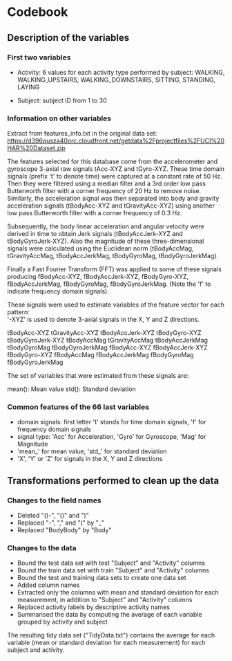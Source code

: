 Codebook
========

## Description of the variables

### First two variables
* Activity: 6 values for each activity type performed by subject: WALKING, WALKING_UPSTAIRS, WALKING_DOWNSTAIRS, SITTING, STANDING, LAYING

* Subject: subject ID from 1 to 30

### Information on other variables
Extract from features_info.txt in the original data set: https://d396qusza40orc.cloudfront.net/getdata%2Fprojectfiles%2FUCI%20HAR%20Dataset.zip

The features selected for this database come from the accelerometer and gyroscope 3-axial raw signals tAcc-XYZ and tGyro-XYZ. These time domain signals (prefix 't' to denote time) were captured at a constant rate of 50 Hz. Then they were filtered using a median filter and a 3rd order low pass Butterworth filter with a corner frequency of 20 Hz to remove noise. Similarly, the acceleration signal was then separated into body and gravity acceleration signals (tBodyAcc-XYZ and tGravityAcc-XYZ) using another low pass Butterworth filter with a corner frequency of 0.3 Hz. 

Subsequently, the body linear acceleration and angular velocity were derived in time to obtain Jerk signals (tBodyAccJerk-XYZ and tBodyGyroJerk-XYZ). Also the magnitude of these three-dimensional signals were calculated using the Euclidean norm (tBodyAccMag, tGravityAccMag, tBodyAccJerkMag, tBodyGyroMag, tBodyGyroJerkMag). 

Finally a Fast Fourier Transform (FFT) was applied to some of these signals producing fBodyAcc-XYZ, fBodyAccJerk-XYZ, fBodyGyro-XYZ, fBodyAccJerkMag, fBodyGyroMag, fBodyGyroJerkMag. (Note the 'f' to indicate frequency domain signals). 

These signals were used to estimate variables of the feature vector for each pattern:  
'-XYZ' is used to denote 3-axial signals in the X, Y and Z directions.

tBodyAcc-XYZ
tGravityAcc-XYZ
tBodyAccJerk-XYZ
tBodyGyro-XYZ
tBodyGyroJerk-XYZ
tBodyAccMag
tGravityAccMag
tBodyAccJerkMag
tBodyGyroMag
tBodyGyroJerkMag
fBodyAcc-XYZ
fBodyAccJerk-XYZ
fBodyGyro-XYZ
fBodyAccMag
fBodyAccJerkMag
fBodyGyroMag
fBodyGyroJerkMag

The set of variables that were estimated from these signals are: 

mean(): Mean value
std(): Standard deviation

### Common features of the 66 last variables
* domain signals: first letter 't' stands for time domain signals, 'f' for frequency domain signals
* signal type: 'Acc' for Acceleration, 'Gyro' for Gyroscope, 'Mag' for Magnitude
* 'mean_' for mean value, 'std_' for standard deviation
* 'X', 'Y' or 'Z' for signals in the X, Y and Z directions

## Transformations performed to clean up the data

### Changes to the field names
* Deleted "()-", "()" and ")"
* Replaced "-", "," and "(" by "_"
* Replaced "BodyBody" by "Body"

### Changes to the data
* Bound the test data set with test "Subject" and "Activity" columns
* Bound the train data set with train "Subject" and "Activity" columns
* Bound the test and training data sets to create one data set
* Added column names
* Extracted only the columns with mean and standard deviation for each measurement, in addition to "Subject" and "Activity" columns
* Replaced activity labels by descriptive activity names
* Summarised the data by computing the average of each variable grouped by activity and subject

The resulting tidy data set ("TidyData.txt") contains the average for each variable (mean or standard deviation for each measurement) for each subject and activity.
